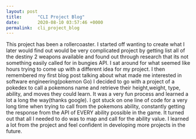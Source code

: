 ```yaml
---
layout: post
title:      "CLI Project Blog"
date:       2020-08-10 03:57:46 +0000
permalink:  cli_project_blog
---
```




This project has been a rollercoaster. I started off wanting to create what I later would find out would be very complicated project by getting list all of the destiny 2 weapons available and found out through research that its not something easily called for in bungies API. I sat around for what seemed like hours trying to come up with a different idea for my project. I then remembered my first blog post talking about what made me interested in software engineering(pokemon Go) I decided to go with a project of a pokedex to call a pokemons name and retrieve their height,weight, type, ability, and moves they could learn. It was a very fun process and learned a lot a long the way(thanks google). I got stuck on one line of code for a very long time when trying to call from the pokemons ability, constantly getting the response from the API of EVERY ability possible in the game. It turned out that all I needed to do was to map and call for the ability value. I learned a lot from the project and feel confident in developing more projects in the future.
